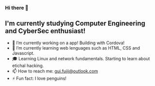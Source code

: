 ### Hi there 👋

## I'm currently studying Computer Engineering and CyberSec enthusiast!

- 🔭 I’m currently working on a app! Building with Cordova!
- 🌱 I’m currently learning web lenguages such as HTML, CSS and Javascript.
- 🎓 Learning Linux and network fundamentals. Starting to learn about etichal hacking.
- 📫 How to reach me: gui.fujii@outlook.com
- ⚡ Fun fact: I love penguins!
